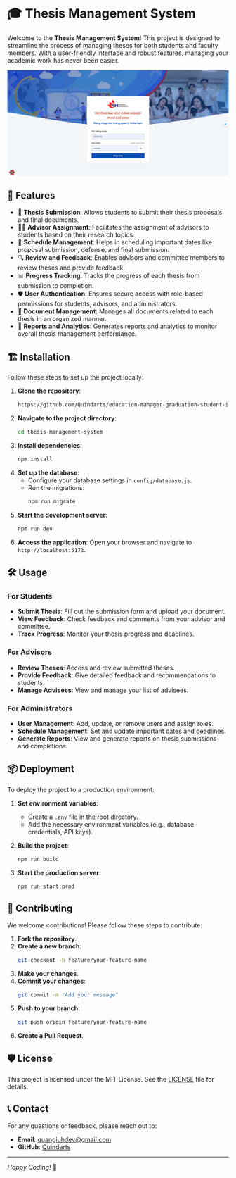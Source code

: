 # 🎓 Thesis Management System

Welcome to the **Thesis Management System**! This project is designed to streamline the process of managing theses for both students and faculty members. With a user-friendly interface and robust features, managing your academic work has never been easier.

![alt text](image.png)

## 🌟 Features

- 📝 **Thesis Submission**: Allows students to submit their thesis proposals and final documents.
- 👩‍🏫 **Advisor Assignment**: Facilitates the assignment of advisors to students based on their research topics.
- 📅 **Schedule Management**: Helps in scheduling important dates like proposal submission, defense, and final submission.
- 🔍 **Review and Feedback**: Enables advisors and committee members to review theses and provide feedback.
- 📊 **Progress Tracking**: Tracks the progress of each thesis from submission to completion.
- 🛡️ **User Authentication**: Ensures secure access with role-based permissions for students, advisors, and administrators.
- 📂 **Document Management**: Manages all documents related to each thesis in an organized manner.
- 📑 **Reports and Analytics**: Generates reports and analytics to monitor overall thesis management performance.

## 🏗️ Installation

Follow these steps to set up the project locally:

1. **Clone the repository**:
   ```bash
   https://github.com/Quindarts/education-manager-graduation-student-iuh.git
   ```
2. **Navigate to the project directory**:
   ```bash
   cd thesis-management-system
   ```
3. **Install dependencies**:
   ```bash
   npm install
   ```
4. **Set up the database**:
   - Configure your database settings in `config/database.js`.
   - Run the migrations:
     ```bash
     npm run migrate
     ```
5. **Start the development server**:
   ```bash
   npm run dev
   ```
6. **Access the application**:
   Open your browser and navigate to `http://localhost:5173`.

## 🛠️ Usage

### For Students

- **Submit Thesis**: Fill out the submission form and upload your document.
- **View Feedback**: Check feedback and comments from your advisor and committee.
- **Track Progress**: Monitor your thesis progress and deadlines.

### For Advisors

- **Review Theses**: Access and review submitted theses.
- **Provide Feedback**: Give detailed feedback and recommendations to students.
- **Manage Advisees**: View and manage your list of advisees.

### For Administrators

- **User Management**: Add, update, or remove users and assign roles.
- **Schedule Management**: Set and update important dates and deadlines.
- **Generate Reports**: View and generate reports on thesis submissions and completions.

## 📦 Deployment

To deploy the project to a production environment:

1. **Set environment variables**:

   - Create a `.env` file in the root directory.
   - Add the necessary environment variables (e.g., database credentials, API keys).

2. **Build the project**:

   ```bash
   npm run build
   ```

3. **Start the production server**:
   ```bash
   npm run start:prod
   ```

## 👥 Contributing

We welcome contributions! Please follow these steps to contribute:

1. **Fork the repository**.
2. **Create a new branch**:
   ```bash
   git checkout -b feature/your-feature-name
   ```
3. **Make your changes**.
4. **Commit your changes**:
   ```bash
   git commit -m "Add your message"
   ```
5. **Push to your branch**:
   ```bash
   git push origin feature/your-feature-name
   ```
6. **Create a Pull Request**.

## 🛡️ License

This project is licensed under the MIT License. See the [LICENSE](LICENSE) file for details.

## 📞 Contact

For any questions or feedback, please reach out to:

- **Email**: quangiuhdev@gmail.com
- **GitHub**: [Quindarts](https://github.com/Quindarts)

---

_Happy Coding!_ 🚀
